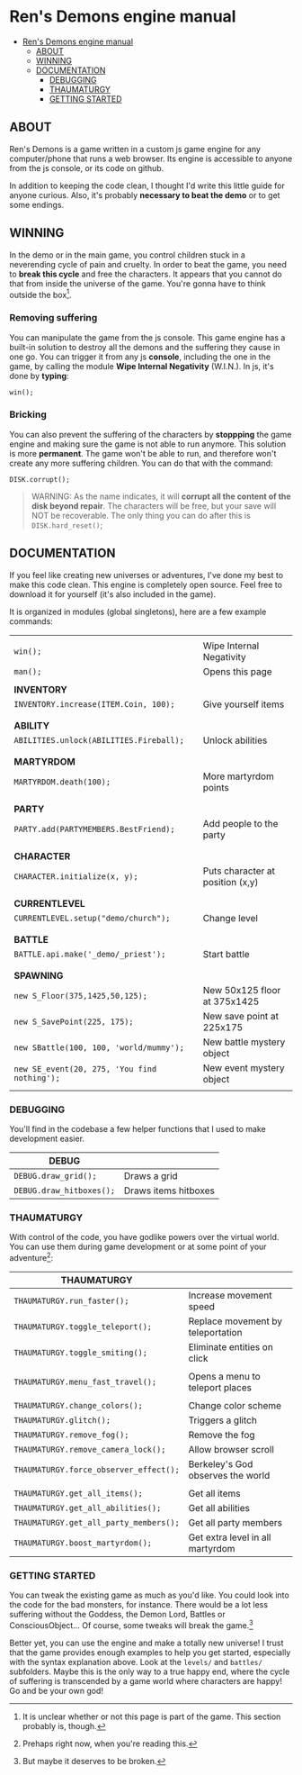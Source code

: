# Ren's Demons engine manual

- [Ren's Demons engine manual](#ren-s-demons-engine-manual)
  * [ABOUT](#ABOUT)
  * [WINNING](#WINNING)
  * [DOCUMENTATION](#DOCUMENTATION)
    * [DEBUGGING](#DEBUGGING)
    * [THAUMATURGY](#THAUMATURGY)
    * [GETTING STARTED](#GETTING-STARTED)

## ABOUT

Ren's Demons is a game written in a custom js game engine for any computer/phone that runs a web browser. Its engine is accessible to anyone from the js console, or its code on github.

In addition to keeping the code clean, I thought I'd write this little guide for anyone curious. Also, it's probably **necessary to beat the demo** or to get some endings.

## WINNING

In the demo or in the main game, you control children stuck in a neverending cycle of pain and cruelty. In order to beat the game, you need to **break this cycle** and free the characters. It appears that you cannot do that from inside the universe of the game. You're gonna have to think outside the box[^1].

### Removing suffering

You can manipulate the game from the js console. This game engine has a built-in solution to destroy all the demons and the suffering they cause in one go. You can trigger it from any js **console**, including the one in the game, by calling the module **Wipe Internal Negativity** (W.I.N.). In js, it's done by **typing**:

`win();`

### Bricking

You can also prevent the suffering of the characters by **stoppping** the game engine and making sure the game is not able to run anymore. This solution is more **permanent**. The game won't be able to run, and therefore won't create any more suffering children. You can do that with the command:

`DISK.corrupt();`

> WARNING: As the name indicates, it will **corrupt all the content of the disk beyond repair**. The characters will be free, but your save will NOT be recoverable. The only thing you can do after this is `DISK.hard_reset()`;

## DOCUMENTATION

If you feel like creating new universes or adventures, I've done my best to make this code clean. This engine is completely open source. Feel free to download it for yourself (it's also included in the game).

It is organized in modules (global singletons), here are a few example commands:

|                                               |                                   |
|-----------------------------------------------|-----------------------------------|
|                                               |                                   |
| `win();`                                      | Wipe Internal Negativity          |
| `man();`                                      | Opens this page                   |
|                                               |                                   |
| **INVENTORY**                                 |                                   |
| `INVENTORY.increase(ITEM.Coin, 100);`         | Give yourself items               |
|                                               |                                   |
|                                               |                                   |
| **ABILITY**                                   |                                   |
| `ABILITIES.unlock(ABILITIES.Fireball);`       | Unlock abilities                  |
|                                               |                                   |
|                                               |                                   |
| **MARTYRDOM**                                 |                                   |
| `MARTYRDOM.death(100);`                       | More martyrdom points             |
|                                               |                                   |
|                                               |                                   |
| **PARTY**                                     |                                   |
| `PARTY.add(PARTYMEMBERS.BestFriend);`         | Add people to the party           |
|                                               |                                   |
|                                               |                                   |
| **CHARACTER**                                 |                                   |
| `CHARACTER.initialize(x, y);`                 | Puts character at position (x,y)  |
|                                               |                                   |
|                                               |                                   |
| **CURRENTLEVEL**                              |                                   |
| `CURRENTLEVEL.setup("demo/church");`          | Change level                      |
|                                               |                                   |
|                                               |                                   |
| **BATTLE**                                    |                                   |
| `BATTLE.api.make('_demo/_priest');`           | Start battle                      |
|                                               |                                   |
|                                               |                                   |
| **SPAWNING**                                  |                                   |
| `new S_Floor(375,1425,50,125);`               | New 50x125 floor at 375x1425      |
| `new S_SavePoint(225, 175);`                  | New save point at 225x175         |
| `new SBattle(100, 100, 'world/mummy');`       | New battle mystery object         |
| `new SE_event(20, 275, 'You find nothing');`  | New event mystery object          |
|                                               |                                   |

### DEBUGGING

You'll find in the codebase a few helper functions that I used to make development easier.

| **DEBUG**                                     |                                   |
|-----------------------------------------------|-----------------------------------|
| `DEBUG.draw_grid();`                          | Draws a grid                      |
| `DEBUG.draw_hitboxes();`                      | Draws items hitboxes              |


### THAUMATURGY

With control of the code, you have godlike powers over the virtual world. You can use them during game development or at some point of your adventure[^2]:

| **THAUMATURGY**                               |                                   |
|-----------------------------------------------|-----------------------------------|
| `THAUMATURGY.run_faster();`                   | Increase movement speed           |
| `THAUMATURGY.toggle_teleport();`              | Replace movement by teleportation |
| `THAUMATURGY.toggle_smiting();`               | Eliminate entities on click       |
|                                               |                                   |
| `THAUMATURGY.menu_fast_travel();`             | Opens a menu to teleport places   |
|                                               |                                   |
| `THAUMATURGY.change_colors();`                | Change color scheme               |
| `THAUMATURGY.glitch();`                       | Triggers a glitch                 |
| `THAUMATURGY.remove_fog();`                   | Remove the fog                    |
| `THAUMATURGY.remove_camera_lock();`           | Allow browser scroll              |
| `THAUMATURGY.force_observer_effect();`        | Berkeley's God observes the world |
|                                               |                                   |
| `THAUMATURGY.get_all_items();`                | Get all items                     |
| `THAUMATURGY.get_all_abilities();`            | Get all abilities                 |
| `THAUMATURGY.get_all_party_members();`        | Get all party members             |
| `THAUMATURGY.boost_martyrdom();`              | Get extra level in all martyrdom  |


### GETTING STARTED

You can tweak the existing game as much as you'd like. You could look into the code for the bad monsters, for instance. There would be a lot less suffering without the Goddess, the Demon Lord, Battles or ConsciousObject... Of course, some tweaks will break the game.[^3]

Better yet, you can use the engine and make a totally new universe! I trust that the game provides enough examples to help you get started, especially with the syntax explanation above. Look at the `levels/` and `battles/` subfolders. Maybe this is the only way to a true happy end, where the cycle of suffering is transcended by a game world where characters are happy! Go and be your own god!


[^1]: It is unclear whether or not this page is part of the game. This section probably is, though.
[^2]: Prehaps right now, when you're reading this.
[^3]: But maybe it deserves to be broken.
